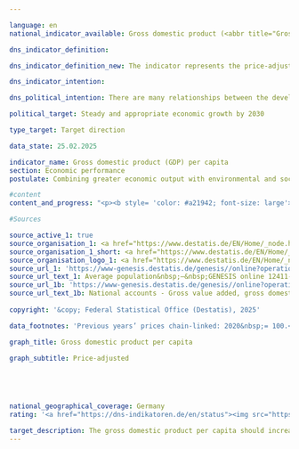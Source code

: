 ```yaml
---

language: en        
national_indicator_available: Gross domestic product (<abbr title="Gross domestic product" tabindex="0">GDP</abbr>) per capita        

dns_indicator_definition:         

dns_indicator_definition_new: The indicator represents the price-adjusted gross domestic product (<abbr title="Gross domestic product" tabindex="0">GDP</abbr>) per inhabitant in Germany on the basis of 2020&nbsp;(in <abbr title="Euro" tabindex="0">EUR</abbr> 1,000).        

dns_indicator_intention:         

dns_political_intention: There are many relationships between the development of gross domestic product (<abbr title="Gross domestic product" tabindex="0">GDP</abbr>) and the other indicators of the sustainability strategy. Social factors such as population structure, labour supply, the education system and social cohesion in society play an important role in the international competitiveness of the economy. <abbr title="Gross domestic product" tabindex="0">GDP</abbr> is considered an important indicator for the economic cycle and growth of an economy.        

political_target: Steady and appropriate economic growth by 2030        

type_target: Target direction        

data_state: 25.02.2025        

indicator_name: Gross domestic product (GDP) per capita        
section: Economic performance        
postulate: Combining greater economic output with environmental and social responsibility        

#content         
content_and_progress: "<p><b style= 'color: #a21942; font-size: large'>8.4&nbsp;Gross domestic product (<abbr title='Gross domestic product' tabindex='0'>GDP</abbr>) per capita</b><br><br><b>Content and Development of the Indicator</b><br><br>The indicator represents the inflation-adjusted Gross Domestic Product (<abbr title='Gross domestic product' tabindex='0'>GDP</abbr>) per capita. In 2024, it amounted to 42,583&nbsp;euros per capita, which was 0.5&nbsp;% below the previous year's value. Between 1991&nbsp;and 2024, the inflation-adjusted <abbr title='Gross domestic product' tabindex='0'>GDP</abbr> per capita increased by a total of 40.0&nbsp;%.<br><br>In 2020, the <abbr title='Coronavirus SARS-CoV-2' tabindex='0'>COVID-19</abbr>&nbsp;pandemic caused a decline in the inflation-adjusted <abbr title='Gross domestic product' tabindex='0'>GDP</abbr> per capita of 4.2&nbsp;%. An even sharper drop occurred only in 2009, as a result of the global financial and economic crisis, with a decrease of 5.2&nbsp;%.<br><br>Due to the lack of a uniform definition of adequate and sustained economic growth, only the average annual change over the last five years can be used as a reference. This was 0.3&nbsp;% and thus indicates a long-term negative trend of the indicator.<br><br>At the level of the Bundesländer, the picture in 2024&nbsp;was as follows: Sachsen-Anhalt recorded the lowest real <abbr title='Gross domestic product' tabindex='0'>GDP</abbr> per capita at 28,895&nbsp;euros, while Hamburg recorded the highest at 66,860&nbsp;euros.<br><br><b>Background on the Calculation</b><br><br><abbr title='Gross domestic product' tabindex='0'>GDP</abbr> measures the total economic output produced within a country during a reporting period. It includes both market-traded and government-provided goods and services. Residents are defined as all persons who have their permanent place of residence in Germany.<br><br>The calculation is based on the European System of National and Regional Accounts (<abbr title='European System of National and Regional Accounts' tabindex='0'>ESA</abbr>), which mandates the concepts and methods of the national accounts (<abbr title='National accounts' tabindex='0'>VGR</abbr>). The national accounts constitute an integrated accounting framework representing economic activity over a specific period. The results are consistently determined within a closed accounting system and presented in tabular form. <abbr title='Gross domestic product' tabindex='0'>GDP</abbr> is the central indicator of the national accounts.<br><br>The population figures used for calculating the indicator are the average population numbers, extrapolated and updated from the 2011&nbsp;census by the Federal Statistical Office.<br><br><b>Limitations of GDP</b><br><br><abbr title='Gross domestic product' tabindex='0'>GDP</abbr> primarily functions as a production and income indicator. For a comprehensive measure of welfare, supplementary indicators are necessary, such as those from the Environmental Economic Accounts (<abbr title='Environmental economic accounts' tabindex='0'>UGR</abbr>), which represent interactions between the economy and the environment. As a single figure, <abbr title='Gross domestic product' tabindex='0'>GDP</abbr> naturally does not provide information about the distribution of income and wealth among different population groups.<br><br>Changes in stock variables&nbsp;–&nbsp;with the exception of the capital stock, which is accounted for through investments and depreciation&nbsp;–&nbsp;are not captured in <abbr title='Gross domestic product' tabindex='0'>GDP</abbr>. Key economic variables such as the stocks and quality of human capital (e.g., education, health), social capital (e.g., security, integration), and natural capital (e.g., resources, ecosystems) are also excluded from <abbr title='Gross domestic product' tabindex='0'>GDP</abbr>.<br><br>Therefore, it is not possible to assess whether <abbr title='Gross domestic product' tabindex='0'>GDP</abbr> growth has contributed to capital maintenance in a comprehensive sense. Accordingly, no direct conclusions about the sustainability of economic growth can be drawn from <abbr title='Gross domestic product' tabindex='0'>GDP</abbr>.</p>"                

#Sources        

source_active_1: true
source_organisation_1: <a href="https://www.destatis.de/EN/Home/_node.html" target="_blank">Federal Statistical Office</a>
source_organisation_1_short: <a href="https://www.destatis.de/EN/Home/_node.html" target="_blank">Federal Statistical Office</a>
source_organisation_logo_1: <a href="https://www.destatis.de/EN/Home/_node.html" target="_blank"><img src="https://dns-indikatoren.de/public/OrgImgEn/destatis.png" alt="Federal Statistical Office" title=" Click here to visit the homepage of the organizationFederal Statistical Office" style="height:60px; width:148px; border:transparent"/></a>
source_url_1: 'https://www-genesis.destatis.de/genesis//online?operation=table&code=12411-0041&bypass=true&levelindex=1&levelid=1660802268437&language=en'
source_url_text_1: Average population&nbsp;–&nbsp;GENESIS online 12411-0041
source_url_1b: 'https://www-genesis.destatis.de/genesis//online?operation=table&code=81000-0001&bypass=true&levelindex=1&levelid=1660802268437&language=en'
source_url_text_1b: National accounts - Gross value added, gross domestic product&nbsp;–&nbsp;GENESIS online 81000-0001
        
copyright: '&copy; Federal Statistical Office (Destatis), 2025'        

data_footnotes: 'Previous years’ prices chain-linked: 2020&nbsp;= 100.<br>• 2021&nbsp;to 2024&nbsp;provisional data.'        

graph_title: Gross domestic product per capita        

graph_subtitle: Price-adjusted        

        

                

national_geographical_coverage: Germany        
rating: '<a href="https://dns-indikatoren.de/en/status"><img src="https://sdg-indikatoren.de/public/Wettersymbole/Blitz.png" title="In 2024 neither the average value nor the last change pointed in the right direction." alt="Weathersymbol: Thuder strom"/></a>'        

target_description: The gross domestic product per capita should increase.<br><br>Based on the target formulation, indicator 8.4&nbsp;for 2024&nbsp;is rated as "Thunderstorm". The value of the indicator has decreased both from 2023&nbsp;to 2024&nbsp;and on average from 2019&nbsp;to 2024.        
---
```


